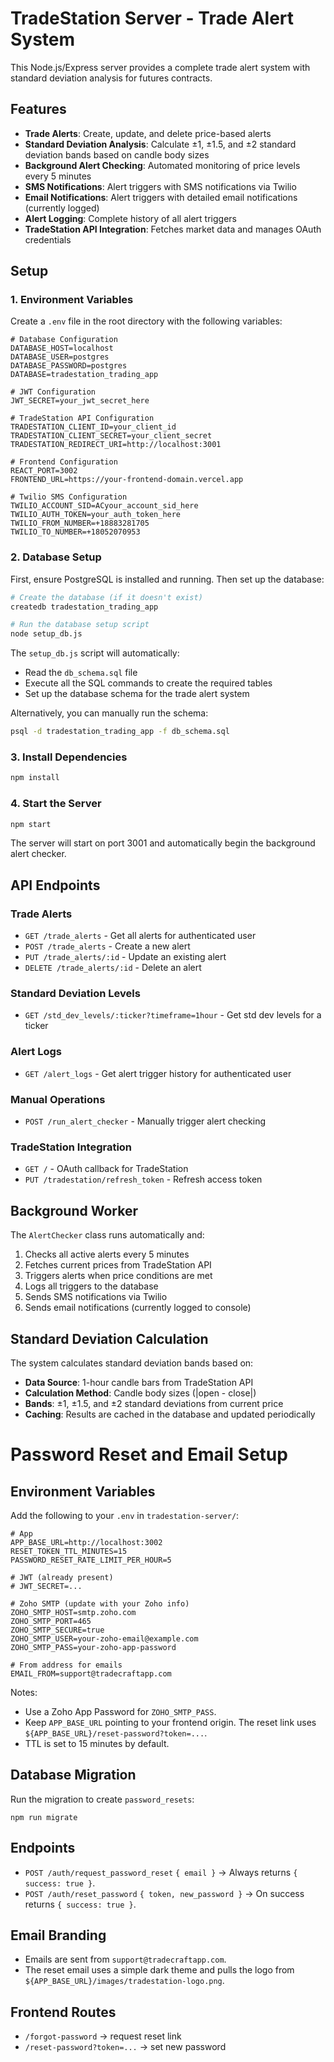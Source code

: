# TradeStation Server - Trade Alert System

This Node.js/Express server provides a complete trade alert system with standard deviation analysis for futures contracts.

## Features

- **Trade Alerts**: Create, update, and delete price-based alerts
- **Standard Deviation Analysis**: Calculate ±1, ±1.5, and ±2 standard deviation bands based on candle body sizes
- **Background Alert Checking**: Automated monitoring of price levels every 5 minutes
- **SMS Notifications**: Alert triggers with SMS notifications via Twilio
- **Email Notifications**: Alert triggers with detailed email notifications (currently logged)
- **Alert Logging**: Complete history of all alert triggers
- **TradeStation API Integration**: Fetches market data and manages OAuth credentials

## Setup

### 1. Environment Variables

Create a `.env` file in the root directory with the following variables:

```env
# Database Configuration
DATABASE_HOST=localhost
DATABASE_USER=postgres
DATABASE_PASSWORD=postgres
DATABASE=tradestation_trading_app

# JWT Configuration
JWT_SECRET=your_jwt_secret_here

# TradeStation API Configuration
TRADESTATION_CLIENT_ID=your_client_id
TRADESTATION_CLIENT_SECRET=your_client_secret
TRADESTATION_REDIRECT_URI=http://localhost:3001

# Frontend Configuration
REACT_PORT=3002
FRONTEND_URL=https://your-frontend-domain.vercel.app

# Twilio SMS Configuration
TWILIO_ACCOUNT_SID=ACyour_account_sid_here
TWILIO_AUTH_TOKEN=your_auth_token_here
TWILIO_FROM_NUMBER=+18883281705
TWILIO_TO_NUMBER=+18052070953
```

### 2. Database Setup

First, ensure PostgreSQL is installed and running. Then set up the database:

```bash
# Create the database (if it doesn't exist)
createdb tradestation_trading_app

# Run the database setup script
node setup_db.js
```

The `setup_db.js` script will automatically:
- Read the `db_schema.sql` file
- Execute all the SQL commands to create the required tables
- Set up the database schema for the trade alert system

Alternatively, you can manually run the schema:
```bash
psql -d tradestation_trading_app -f db_schema.sql
```

### 3. Install Dependencies

```bash
npm install
```

### 4. Start the Server

```bash
npm start
```

The server will start on port 3001 and automatically begin the background alert checker.

## API Endpoints

### Trade Alerts
- `GET /trade_alerts` - Get all alerts for authenticated user
- `POST /trade_alerts` - Create a new alert
- `PUT /trade_alerts/:id` - Update an existing alert
- `DELETE /trade_alerts/:id` - Delete an alert

### Standard Deviation Levels
- `GET /std_dev_levels/:ticker?timeframe=1hour` - Get std dev levels for a ticker

### Alert Logs
- `GET /alert_logs` - Get alert trigger history for authenticated user

### Manual Operations
- `POST /run_alert_checker` - Manually trigger alert checking

### TradeStation Integration
- `GET /` - OAuth callback for TradeStation
- `PUT /tradestation/refresh_token` - Refresh access token

## Background Worker

The `AlertChecker` class runs automatically and:

1. Checks all active alerts every 5 minutes
2. Fetches current prices from TradeStation API
3. Triggers alerts when price conditions are met
4. Logs all triggers to the database
5. Sends SMS notifications via Twilio
6. Sends email notifications (currently logged to console)

## Standard Deviation Calculation

The system calculates standard deviation bands based on:

- **Data Source**: 1-hour candle bars from TradeStation API
- **Calculation Method**: Candle body sizes (|open - close|)
- **Bands**: ±1, ±1.5, and ±2 standard deviations from current price
- **Caching**: Results are cached in the database and updated periodically

# Password Reset and Email Setup

## Environment Variables

Add the following to your `.env` in `tradestation-server/`:

```
# App
APP_BASE_URL=http://localhost:3002
RESET_TOKEN_TTL_MINUTES=15
PASSWORD_RESET_RATE_LIMIT_PER_HOUR=5

# JWT (already present)
# JWT_SECRET=...

# Zoho SMTP (update with your Zoho info)
ZOHO_SMTP_HOST=smtp.zoho.com
ZOHO_SMTP_PORT=465
ZOHO_SMTP_SECURE=true
ZOHO_SMTP_USER=your-zoho-email@example.com
ZOHO_SMTP_PASS=your-zoho-app-password

# From address for emails
EMAIL_FROM=support@tradecraftapp.com
```

Notes:
- Use a Zoho App Password for `ZOHO_SMTP_PASS`.
- Keep `APP_BASE_URL` pointing to your frontend origin. The reset link uses `${APP_BASE_URL}/reset-password?token=...`.
- TTL is set to 15 minutes by default.

## Database Migration

Run the migration to create `password_resets`:

```
npm run migrate
```

## Endpoints

- `POST /auth/request_password_reset` `{ email }` → Always returns `{ success: true }`.
- `POST /auth/reset_password` `{ token, new_password }` → On success returns `{ success: true }`.

## Email Branding

- Emails are sent from `support@tradecraftapp.com`.
- The reset email uses a simple dark theme and pulls the logo from `${APP_BASE_URL}/images/tradestation-logo.png`.

## Frontend Routes

- `/forgot-password` → request reset link
- `/reset-password?token=...` → set new password
